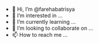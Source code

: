 - 👋 Hi, I’m @farehabatrisya
- 👀 I’m interested in ...
- 🌱 I’m currently learning ...
- 💞️ I’m looking to collaborate on ...
- 📫 How to reach me ...

<!---
farehabatrisya/farehabatrisya is a ✨ special ✨ repository because its `README.md` (this file) appears on your GitHub profile.
You can click the Preview link to take a look at your changes.
--->
